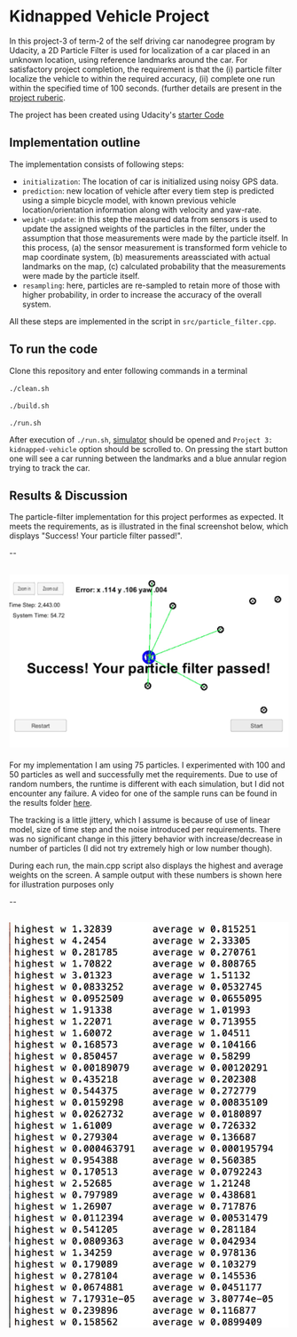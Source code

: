 # Kidnapped Vehicle Project

In this project-3 of term-2 of the self driving car nanodegree program by Udacity, a 2D Particle Filter is used for localization of a car placed in an unknown location, using reference landmarks around the car. For satisfactory project completion, the requirement is that the (i) particle filter localize the vehicle to within the required accuracy, (ii) complete one run within the specified time of 100 seconds. (further details are present in the [project ruberic](https://review.udacity.com/#!/rubrics/747/view).

The project has been created using Udacity's [starter Code](https://github.com/udacity/CarND-Kidnapped-Vehicle-Project)

## Implementation outline

The implementation consists of following steps:

* `initialization`: The location of car is initialized using noisy GPS data.
* `prediction`: new location of vehicle after every tiem step is predicted using a simple bicycle model, with known previous vehicle location/orientation information along with velocity and yaw-rate.
* `weight-update`: in this step the measured data from sensors is used to update the assigned weights of the particles in the filter, under the assumption that those measurements were made by the particle itself. In this process, (a) the sensor measurement is transformed form vehicle to map coordinate system, (b) measurements areassciated with actual landmarks on the map, (c) calculated probability that the measurements were made by the particle itself.
* `resampling`: here, particles are re-sampled to retain more of those with higher probability, in order to increase the accuracy of the overall system.

All these steps are implemented in the script in `src/particle_filter.cpp`.

## To run the code

Clone this repository and enter following commands in a terminal

`./clean.sh`

`./build.sh`

`./run.sh`

After execution of `./run.sh`, [simulator](https://github.com/udacity/self-driving-car-sim/releases/) should be opened and `Project 3: kidnapped-vehicle` option should be scrolled to. On pressing the start button one will see a car running between the landmarks and a blue annular region trying to track the car.


## Results & Discussion

[image1]: ./results/intermediateScreen.jpg "screenshot at random time step"
[image2]: ./results/finalScreen.jpg "final result"
[image3]: ./results/sampleWeights.jpg "sample weights summary"

The particle-filter implementation for this project performes as expected. It meets the requirements, as is illustrated in the final screenshot below, which displays "Success! Your particle filter passed!".

--

![alt text][image2]
--

For my implementation I am using 75 particles. I experimented with 100 and 50 particles as well and successfully met the requirements. Due to use of random numbers, the runtime is different with each simulation, but I did not encounter any failure. A video for one of the sample runs can be found in the results folder [here](./results/KidnappedVehicleVideo_75_particles.mov).

The tracking is a little jittery, which I assume is because of use of linear model, size of time step and the noise introduced per requirements. There was no significant change in this jittery behavior with increase/decrease in number of particles (I did not try extremely high or low number though).

During each run, the main.cpp script also displays the highest and average weights on the screen. A sample output with these numbers is shown here for illustration purposes only

--

![alt text][image3]
--


